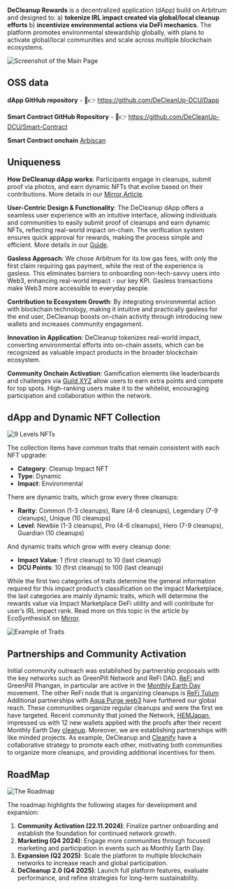 **DeCleanup Rewards** is a decentralized application (dApp) build on Arbitrum and designed to:
a) **tokenize IRL impact created via global/local cleanup efforts**
b) **incentivize environmental actions via DeFi mechanics**. 
The platform promotes environmental stewardship globally, with plans to activate global/local communities and scale across multiple blockchain ecosystems.

![Screenshot of the Main Page](https://beige-defiant-spoonbill-537.mypinata.cloud/ipfs/QmWjckBnwWkidWtTQwR17TrQWoo9j3FX5LLwRg8s3n12cN)

## OSS data

**dApp GitHub repository** - 🔗👉 https://github.com/DeCleanUp-DCU/Dapp

**Smart Contract GitHub Repository** - 🔗👉 https://github.com/DeCleanUp-DCU/Smart-Contract

**Smart Contract onchain** [Arbiscan](https://arbiscan.io/address/0xf21389b64e0eb749fd150d0c44742692e19a69c8) 

## Uniqueness

**How DeCleanup dApp works**: Participants engage in cleanups, submit proof via photos, and earn dynamic NFTs that evolve based on their contributions. More details in our [Mirror Article](https://mirror.xyz/decleanupnet.eth/ZzncKRu-Q-leEZkQ48Txm-NQRxG_hH3V3wyHaYUKfYI).

**User-Centric Design & Functionality**: The DeCleanup dApp offers a seamless user experience with an intuitive interface, allowing individuals and communities to easily submit proof of cleanups and earn dynamic NFTs, reflecting real-world impact on-chain. The verification system ensures quick approval for rewards, making the process simple and efficient. 
More details in our [Guide](https://mirror.xyz/decleanupnet.eth/A5uzOpx9HUgXZEopCKUsbgffw9SajL4Q9eECgrguq-4).

**Gasless Approach**: We chose Arbitrum for its low gas fees, with only the first claim requiring gas payment, while the rest of the experience is gasless. This eliminates barriers to onboarding non-tech-savvy users into Web3, enhancing real-world impact - our key KPI. Gasless transactions make Web3 more accessible to everyday people.

**Contribution to Ecosystem Growth**: By integrating environmental action with blockchain technology, making it intuitive and practically gasless for the end user, DeCleanup boosts on-chain activity through introducing new wallets and increases community engagement.

**Innovation in Application**: DeCleanup tokenizes real-world impact, converting environmental efforts into on-chain assets, which can be recognized as valuable impact products in the broader blockchain ecosystem.

**Community Onchain Activation**: Gamification elements like leaderboards and challenges via [Guild XYZ](https://guild.xyz/decleanup-network) allow users to earn extra points and compete for top spots. High-ranking users make it to the whitelist, encouraging participation and collaboration within the network.

## dApp and Dynamic NFT Collection

![9 Levels NFTs](https://beige-defiant-spoonbill-537.mypinata.cloud/ipfs/QmZELVjF8H5VvG1BxhunXK4n6LuK17RBuis5yRepEqxARk)

The collection items have common traits that remain consistent with each NFT upgrade:
- **Category**: Cleanup Impact NFT
- **Type**: Dynamic
- **Impact**: Environmental

There are dynamic traits, which grow every three cleanups:
- **Rarity**: Common (1-3 cleanups), Rare (4-6 cleanups), Legendary (7-9 cleanups), Unique (10 cleanups)
- **Level**: Newbie (1-3 cleanups), Pro (4-6 cleanups), Hero (7-9 cleanups), Guardian (10 cleanups)

And dynamic traits which grow with every cleanup done:
- **Impact Value**: 1 (first cleanup) to 10 (last cleanup)
- **DCU Points**: 10 (first cleanup) to 100 (last cleanup)

While the first two categories of traits determine the general information required for this impact product’s classification on the Impact Marketplace, the last categories are mainly dynamic traits, which will determine the rewards value via Impact Marketplace DeFi utility and will contribute for user’s IRL impact rank. 
Read more on this topic in the article by EcoSynthesisX on [Mirror](https://mirror.xyz/ecosynthesisx.eth/zOdeuaeFfJUFScZZKu1OGF7cWCiRgUHQSGE-14cf8fo).

![Example of Traits](https://beige-defiant-spoonbill-537.mypinata.cloud/ipfs/QmfUA1PomqfsXPZod2oo79nrMq17xT1Rxo8EdWxwFFVHxM)

## Partnerships and Community Activation

Initial community outreach was established by partnership proposals with the key networks such as GreenPill Network and ReFi DAO. [ReFi](https://x.com/refiphangan/status/1837797388368728419?s=61)
and GreenPill Phangan, in particular are active in the [Monthly Earth Day](https://x.com/highlyartistic/status/1837668300425429023?s=61) movement. The other ReFi node that is organizing cleanups is [ReFi Tulum](https://x.com/refitulum/status/1838290711961112606?s=61)
Additional partnerships with [Aqua Purge web3](https://x.com/aquapurgeweb3/status/1822565379593449715?s=61) have furthered our global reach. These communities organize regular cleanups and were the first we have targeted.
Recent community that joined the Network, [HEMJapan](https://x.com/hemjapan?s=21), impressed us with 12 new wallets applied with the proofs after their recent Monthly Earth Day [cleanup](https://x.com/hemjapan/status/1838096871035928649?s=61).
Moreover, we are establishing partnerships with like minded projects. As example, DeCleanup and [Cleanify](https://x.com/cleanify_vet?s=21) have a collaborative strategy to promote each other, motivating both communities to organize more cleanups, and providing additional incentives for them.

## RoadMap

![The Roadmap](https://beige-defiant-spoonbill-537.mypinata.cloud/ipfs/QmcAgDypdKSRtUkoaBGp3puYRWEuyEjT5BauuVmXDYz7y1)

The roadmap highlights the following stages for development and expansion:

1. **Community Activation (22.11.2024)**: Finalize partner onboarding and establish the foundation for continued network growth.
2. **Marketing (Q4 2024)**: Engage more communities through focused marketing and participation in events such as Monthly Earth Day.
3. **Expansion (Q2 2025)**: Scale the platform to multiple blockchain networks to increase reach and global participation.
4. **DeCleanup 2.0 (Q4 2025)**: Launch full platform features, evaluate performance, and refine strategies for long-term sustainability.


